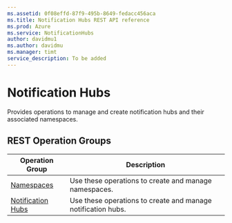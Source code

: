 ```yaml
---
ms.assetid: 0f08effd-87f9-495b-8649-fedacc456aca
ms.title: Notification Hubs REST API reference
ms.prod: Azure
ms.service: NotificationHubs
author: davidmu1
ms.author: davidmu
ms.manager: timt
service_description: To be added
---
```


# Notification Hubs

Provides operations to manage and create notification hubs and their associated namespaces.

## REST Operation Groups

| Operation Group | Description |
|-----------------|-------------|
| [Namespaces](xref:management.azure.com.notificationhubs.namespaces) | Use these operations to create and manage namespaces. |
| [Notification Hubs](xref:management.azure.com.notificationhubs.notificationhubs) | Use these operations to create and manage notification hubs. |